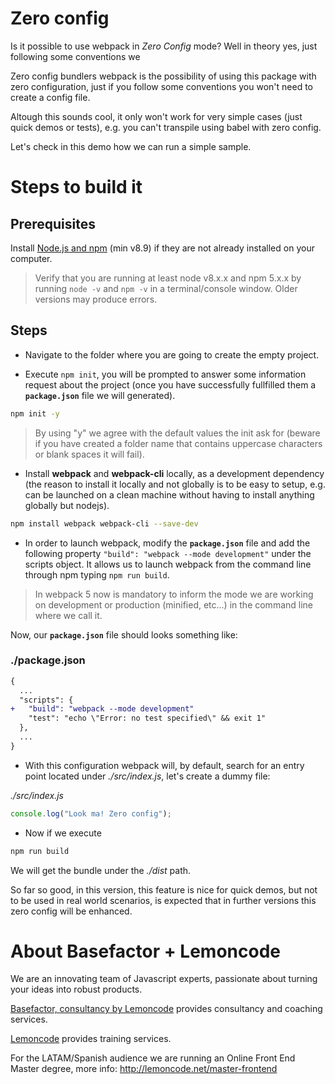 # Zero config

Is it possible to use webpack in _Zero Config_ mode? Well in theory yes, just
following some conventions we

Zero config bundlers webpack is the possibility of using this package with zero configuration,
just if you follow some conventions you won't need to create a config file.

Altough this sounds cool, it only won't work for very simple cases (just quick demos or tests), e.g. you can't
transpile using babel with zero config.

Let's check in this demo how we can run a simple sample.

# Steps to build it

## Prerequisites

Install [Node.js and npm](https://nodejs.org/en/) (min v8.9) if they are not already installed on your computer.

> Verify that you are running at least node v8.x.x and npm 5.x.x by running `node -v` and `npm -v` in a terminal/console window. Older versions may produce errors.

## Steps

- Navigate to the folder where you are going to create the empty project.

- Execute `npm init`, you will be prompted to answer some information request
  about the project (once you have successfully fullfilled them a **`package.json`**
  file we will generated).

```bash
npm init -y
```

> By using "y" we agree with the default values the init ask for (beware if you have
> created a folder name that contains uppercase characters or blank spaces it will fail).

- Install **webpack** and **webpack-cli** locally, as a development dependency (the reason to install it locally and not globally is to be easy to setup, e.g. can be launched on a clean machine without having to install anything globally but nodejs).

```bash
npm install webpack webpack-cli --save-dev
```

- In order to launch webpack, modify the **`package.json`** file and add the following property `"build": "webpack --mode development"` under the scripts object. It allows us to launch webpack from the command line through npm typing `npm run build`.

> In webpack 5 now is mandatory to inform the mode we are working on development or production (minified, etc...) in the command line where we call it.

Now, our **`package.json`** file should looks something like:

### ./package.json

```diff
{
  ...
  "scripts": {
+   "build": "webpack --mode development"
    "test": "echo \"Error: no test specified\" && exit 1"
  },
  ...
}
```

- With this configuration webpack will, by default, search for an entry point located under
  _./src/index.js_, let's create a dummy file:

_./src/index.js_

```javascript
console.log("Look ma! Zero config");
```

- Now if we execute

```bash
npm run build
```

We will get the bundle under the _./dist_ path.

So far so good, in this version, this feature is nice for quick demos, but not to be used in real world
scenarios, is expected that in further versions this zero config will be enhanced.

# About Basefactor + Lemoncode

We are an innovating team of Javascript experts, passionate about turning your ideas into robust products.

[Basefactor, consultancy by Lemoncode](http://www.basefactor.com) provides consultancy and coaching services.

[Lemoncode](http://lemoncode.net/services/en/#en-home) provides training services.

For the LATAM/Spanish audience we are running an Online Front End Master degree, more info: http://lemoncode.net/master-frontend
